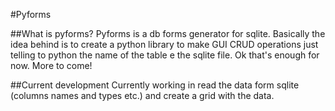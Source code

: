 #Pyforms

##What is pyforms?
Pyforms is a db forms  generator for sqlite. Basically the idea behind is to create a python library to  make GUI CRUD operations just telling to python the name of the table e the sqlite file. Ok that's enough for now. More to come!

##Current development
Currently working in read the data form sqlite (columns names and types etc.) and create a grid with the data.
